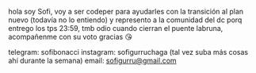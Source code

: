 hola soy Sofi, voy a ser codeper para ayudarles con la transición al plan nuevo (todavía no lo entiendo) y represento a la comunidad del dc porq entrego los tps 23:59, tmb odio cuando cierran el puente labruna, acompañenme con su voto gracias 😘

telegram: sofibonacci
instagram: sofigurruchaga (tal vez suba más cosas ahí durante la semana)
email: sofigurru@gmail.com
